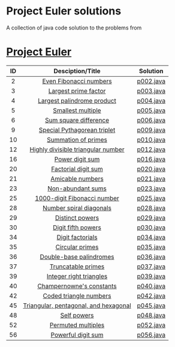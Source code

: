 # Project Euler solutions

A collection of java code solution to the problems from

# [Project Euler](https://projecteuler.net/archives)
| ID |                                                          Desciption/Title                                                         |    Solution   |
|:---:|:--------------------------------------------------------------------------------------------------------------------------:|:---------------:|
|  2  | [Even Fibonacci numbers](https://projecteuler.net/problem=2)| [p002.java](https://github.com/GouravRusiya30/EulerProject/blob/master/p002.java)
|  3  | [Largest prime factor](https://projecteuler.net/problem=3)| [p003.java](https://github.com/GouravRusiya30/EulerProject/blob/master/p003.java)
|  4  | [Largest palindrome product](https://projecteuler.net/problem=4)| [p004.java](https://github.com/GouravRusiya30/EulerProject/blob/master/p004.java)
|  5  | [Smallest multiple](https://projecteuler.net/problem=5)| [p005.java](https://github.com/GouravRusiya30/EulerProject/blob/master/p005.java)
|  6  | [Sum square difference](https://projecteuler.net/problem=6)| [p006.java](https://github.com/GouravRusiya30/EulerProject/blob/master/p006.java)
|  9  | [Special Pythagorean triplet](https://projecteuler.net/problem=9)| [p009.java](https://github.com/GouravRusiya30/EulerProject/blob/master/p009.java)
|  10  | [Summation of primes](https://projecteuler.net/problem=10)| [p010.java](https://github.com/GouravRusiya30/EulerProject/blob/master/p010.java)
|  12  | [Highly divisible triangular number](https://projecteuler.net/problem=12)| [p012.java](https://github.com/GouravRusiya30/EulerProject/blob/master/p012.java)
|  16  | [Power digit sum](https://projecteuler.net/problem=16)| [p016.java](https://github.com/GouravRusiya30/EulerProject/blob/master/p016.java)
|  20  | [Factorial digit sum](https://projecteuler.net/problem=20)| [p020.java](https://github.com/GouravRusiya30/EulerProject/blob/master/p020.java)
|  21  | [Amicable numbers](https://projecteuler.net/problem=21)| [p021.java](https://github.com/GouravRusiya30/EulerProject/blob/master/p021.java)
|  23  | [Non-abundant sums](https://projecteuler.net/problem=23)| [p023.java](https://github.com/GouravRusiya30/EulerProject/blob/master/p023.java)
|  25  | [1000-digit Fibonacci number](https://projecteuler.net/problem=25)| [p025.java](https://github.com/GouravRusiya30/EulerProject/blob/master/p025.java)
|  28  | [	Number spiral diagonals](https://projecteuler.net/problem=28)| [p028.java](https://github.com/GouravRusiya30/EulerProject/blob/master/p028.java)
|  29  | [Distinct powers](https://projecteuler.net/problem=29)| [p029.java](https://github.com/GouravRusiya30/EulerProject/blob/master/p029.java)
|  30  | [Digit fifth powers](https://projecteuler.net/problem=30)| [p030.java](https://github.com/GouravRusiya30/EulerProject/blob/master/p030.java)
|  34  | [Digit factorials](https://projecteuler.net/problem=34)| [p034.java](https://github.com/GouravRusiya30/EulerProject/blob/master/p034.java)
|  35  | [Circular primes](https://projecteuler.net/problem=35)| [p035.java](https://github.com/GouravRusiya30/EulerProject/blob/master/p035.java)
|  36  | [Double-base palindromes](https://projecteuler.net/problem=36)| [p036.java](https://github.com/GouravRusiya30/EulerProject/blob/master/p036.java)
|  37  | [Truncatable primes](https://projecteuler.net/problem=37)| [p037.java](https://github.com/GouravRusiya30/EulerProject/blob/master/p037.java)
|  39  | [Integer right triangles](https://projecteuler.net/problem=39)| [p039.java](https://github.com/GouravRusiya30/EulerProject/blob/master/p039.java)
|  40  | [Champernowne's constants](https://projecteuler.net/problem=40)| [p040.java](https://github.com/GouravRusiya30/EulerProject/blob/master/p040.java)
|  42  | [Coded triangle numbers](https://projecteuler.net/problem=42)| [p042.java](https://github.com/GouravRusiya30/EulerProject/blob/master/p042.java)
|  45  | [Triangular, pentagonal, and hexagonal](https://projecteuler.net/problem=45)| [p045.java](https://github.com/GouravRusiya30/EulerProject/blob/master/p045.java)
|  48  | [Self powers](https://projecteuler.net/problem=48)| [p048.java](https://github.com/GouravRusiya30/EulerProject/blob/master/p048.java)
|  52  | [	Permuted multiples](https://projecteuler.net/problem=52)| [p052.java](https://github.com/GouravRusiya30/EulerProject/blob/master/p052.java)
|  56  | [Powerful digit sum](https://projecteuler.net/problem=56)| [p056.java](https://github.com/GouravRusiya30/EulerProject/blob/master/p056.java)
